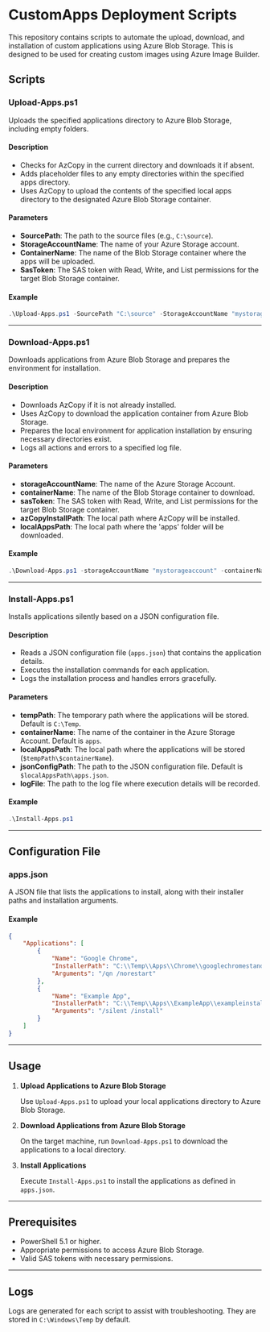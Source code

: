 # CustomApps Deployment Scripts

This repository contains scripts to automate the upload, download, and installation of custom applications using Azure Blob Storage. This is designed to be used for creating custom images using Azure Image Builder. 

## Scripts

### Upload-Apps.ps1

Uploads the specified applications directory to Azure Blob Storage, including empty folders.

#### Description

- Checks for AzCopy in the current directory and downloads it if absent.
- Adds placeholder files to any empty directories within the specified apps directory.
- Uses AzCopy to upload the contents of the specified local apps directory to the designated Azure Blob Storage container.

#### Parameters

- **SourcePath**: The path to the source files (e.g., `C:\source`).
- **StorageAccountName**: The name of your Azure Storage account.
- **ContainerName**: The name of the Blob Storage container where the apps will be uploaded.
- **SasToken**: The SAS token with Read, Write, and List permissions for the target Blob Storage container.

#### Example

```powershell
.\Upload-Apps.ps1 -SourcePath "C:\source" -StorageAccountName "mystorageaccount" -ContainerName "apps" -SasToken "your_sas_token"
```

---

### Download-Apps.ps1

Downloads applications from Azure Blob Storage and prepares the environment for installation.

#### Description

- Downloads AzCopy if it is not already installed.
- Uses AzCopy to download the application container from Azure Blob Storage.
- Prepares the local environment for application installation by ensuring necessary directories exist.
- Logs all actions and errors to a specified log file.

#### Parameters

- **storageAccountName**: The name of the Azure Storage Account.
- **containerName**: The name of the Blob Storage container to download.
- **sasToken**: The SAS token with Read, Write, and List permissions for the target Blob Storage container.
- **azCopyInstallPath**: The local path where AzCopy will be installed.
- **localAppsPath**: The local path where the 'apps' folder will be downloaded.

#### Example

```powershell
.\Download-Apps.ps1 -storageAccountName "mystorageaccount" -containerName "apps" -sasToken "your_sas_token"
```

---

### Install-Apps.ps1

Installs applications silently based on a JSON configuration file.

#### Description

- Reads a JSON configuration file (`apps.json`) that contains the application details.
- Executes the installation commands for each application.
- Logs the installation process and handles errors gracefully.

#### Parameters

- **tempPath**: The temporary path where the applications will be stored. Default is `C:\Temp`.
- **containerName**: The name of the container in the Azure Storage Account. Default is `apps`.
- **localAppsPath**: The local path where the applications will be stored (`$tempPath\$containerName`).
- **jsonConfigPath**: The path to the JSON configuration file. Default is `$localAppsPath\apps.json`.
- **logFile**: The path to the log file where execution details will be recorded.

#### Example

```powershell
.\Install-Apps.ps1
```

---

## Configuration File

### apps.json

A JSON file that lists the applications to install, along with their installer paths and installation arguments.

#### Example

```json
{
    "Applications": [
        {
            "Name": "Google Chrome",
            "InstallerPath": "C:\\Temp\\Apps\\Chrome\\googlechromestandaloneenterprise64.msi",
            "Arguments": "/qn /norestart"
        },
        {
            "Name": "Example App",
            "InstallerPath": "C:\\Temp\\Apps\\ExampleApp\\exampleinstaller.exe",
            "Arguments": "/silent /install"
        }
    ]
}
```

---

## Usage

1. **Upload Applications to Azure Blob Storage**

   Use `Upload-Apps.ps1` to upload your local applications directory to Azure Blob Storage.
2. **Download Applications from Azure Blob Storage**

   On the target machine, run `Download-Apps.ps1` to download the applications to a local directory.
3. **Install Applications**

   Execute `Install-Apps.ps1` to install the applications as defined in `apps.json`.

---

## Prerequisites

- PowerShell 5.1 or higher.
- Appropriate permissions to access Azure Blob Storage.
- Valid SAS tokens with necessary permissions.

---

## Logs

Logs are generated for each script to assist with troubleshooting. They are stored in `C:\Windows\Temp` by default.

